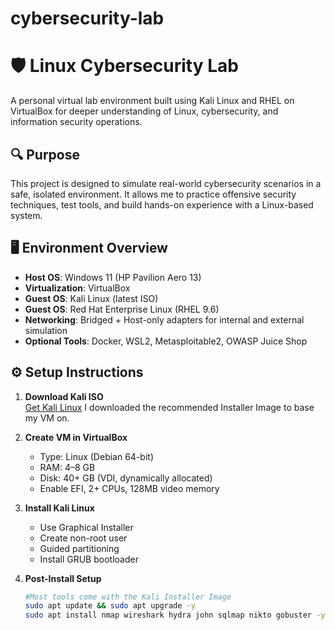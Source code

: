 # cybersecurity-lab

# 🛡️ Linux Cybersecurity Lab

A personal virtual lab environment built using Kali Linux and RHEL on VirtualBox for deeper understanding of Linux, cybersecurity, and information security operations. 


## 🔍 Purpose

This project is designed to simulate real-world cybersecurity scenarios in a safe, isolated environment. It allows me to practice offensive security techniques, test tools, and build hands-on experience with a Linux-based system.

## 🖥️ Environment Overview

- **Host OS**: Windows 11 (HP Pavilion Aero 13)
- **Virtualization**: VirtualBox
- **Guest OS**: Kali Linux (latest ISO)
- **Guest OS**: Red Hat Enterprise Linux (RHEL 9.6)
- **Networking**: Bridged + Host-only adapters for internal and external simulation
- **Optional Tools**: Docker, WSL2, Metasploitable2, OWASP Juice Shop

## ⚙️ Setup Instructions

1. **Download Kali ISO**  
   [Get Kali Linux](https://www.kali.org/get-kali/) I downloaded the recommended Installer Image to base my VM on. 

2. **Create VM in VirtualBox**  
   - Type: Linux (Debian 64-bit)  
   - RAM: 4–8 GB  
   - Disk: 40+ GB (VDI, dynamically allocated)  
   - Enable EFI, 2+ CPUs, 128MB video memory

3. **Install Kali Linux**  
   - Use Graphical Installer  
   - Create non-root user  
   - Guided partitioning  
   - Install GRUB bootloader

4. **Post-Install Setup**  
   ```bash
   #Most tools come with the Kali Installer Image
   sudo apt update && sudo apt upgrade -y
   sudo apt install nmap wireshark hydra john sqlmap nikto gobuster -y 

